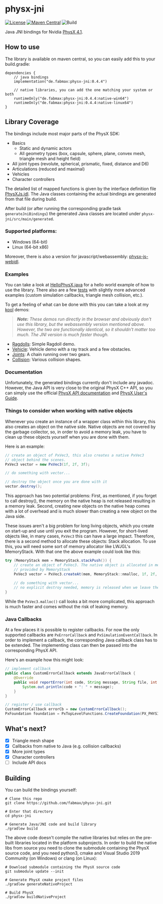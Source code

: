 # physx-jni

[![License](https://img.shields.io/badge/License-MIT-green.svg)](https://opensource.org/licenses/MIT)
[![Maven Central](https://maven-badges.herokuapp.com/maven-central/de.fabmax/physx-jni/badge.svg)](https://maven-badges.herokuapp.com/maven-central/de.fabmax/physx-jni)
![Build](https://github.com/fabmax/physx-jni/workflows/Build/badge.svg)

Java JNI bindings for Nvidia [PhysX 4.1](https://github.com/NVIDIAGameWorks/PhysX).

## How to use
The library is available on maven central, so you can easily add this to your build.gradle:
```
dependencies {
    // java bindings
    implementation("de.fabmax:physx-jni:0.4.4")
    
    // native libraries, you can add the one matching your system or both
    runtimeOnly("de.fabmax:physx-jni:0.4.4:native-win64")
    runtimeOnly("de.fabmax:physx-jni:0.4.4:native-linux64")
}
```

## Library Coverage

The bindings include most major parts of the PhysX SDK:
- Basics
    - Static and dynamic actors
    - All geometry types (box, capsule, sphere, plane, convex mesh, triangle mesh and height field)
- All joint types (revolute, spherical, prismatic, fixed, distance and D6)
- Articulations (reduced and maximal)
- Vehicles
- Character controllers

The detailed list of mapped functions is given by the interface definition file
[PhysXJs.idl](physx-jni/src/main/webidl/PhysXJs.idl). The Java classes containing the
actual bindings are generated from that file during build.

After build (or after running the corresponding gradle task `generateJniBindings`) the generated Java
classes are located under `physx-jni/src/main/generated`.

### Supported platforms:
- Windows (64-bit)
- Linux (64-bit x86)
 
Moreover, there is also a version for javascript/webassembly:
[physx-js-webidl](https://github.com/fabmax/physx-js-webidl).

### Examples
You can take a look at [HelloPhysX.java](physx-jni/src/test/java/de/fabmax/physxjni/HelloPhysX.java) for a
hello world example of how to use the library. There also are a few
[tests](https://github.com/fabmax/physx-jni/tree/main/physx-jni/src/test/java/de/fabmax/physxjni) with slightly
more advanced examples (custom simulation callbacks, triangle mesh collision, etc.).

To get a feeling of what can be done with this you can take a look at my [kool](https://github.com/fabmax/kool) demos:

> *__Note:__ These demos run directly in the browser and obviously don't use this library, but the webassembly version mentioned
> above. However, the two are functionally identical, so it shouldn't matter too much. The JNI version is much faster
> though.*

- [Ragdolls](https://fabmax.github.io/kool/kool-js/?demo=phys-ragdoll): Simple Ragdoll demo.
- [Vehicle](https://fabmax.github.io/kool/kool-js/?demo=phys-vehicle): Vehicle demo with a ray track and a few obstacles.
- [Joints](https://fabmax.github.io/kool/kool-js/?demo=phys-joints): A chain running over two gears.
- [Collision](https://fabmax.github.io/kool/kool-js/?demo=physics): Various collision shapes.

### Documentation
Unfortunately, the generated bindings currently don't include any javadoc. However, the Java API
is very close to the original PhysX C++ API, so you can simply use the official
[PhysX API documentation](https://gameworksdocs.nvidia.com/PhysX/4.1/documentation/physxapi/files/index.html) and
[PhysX User's Guide](https://gameworksdocs.nvidia.com/PhysX/4.1/documentation/physxguide/Manual/Index.html).

### Things to consider when working with native objects
Whenever you create an instance of a wrapper class within this library, this also creates an object on the native
side. Native objects are not covered by the garbage collector, so, in order to avoid a memory leak, you have to
clean up these objects yourself when you are done with them.

Here is an example:
```java
// create an object of PxVec3, this also creates a native PxVec3
// object behind the scenes.
PxVec3 vector = new PxVec3(1f, 2f, 3f);

// do something with vector...

// destroy the object once you are done with it
vector.destroy();
```

This approach has two potential problems: First, as mentioned, if you forget to call destroy(), the memory on the
native heap is not released resulting in a memory leak. Second, creating new objects on the native heap comes with
a lot of overhead and is much slower than creating a new object on the Java side.

These issues aren't a big problem for long living objects, which you create on start-up and use until you exit
the program. However, for short-lived objects like, in many cases, `PxVec3` this can have a large impact. Therefore,
there is a second method to allocate these objects: Stack allocation. To use this, you will need some sort of
memory allocator like LWJGL's MemoryStack. With that one the above example could look like this:
```java
try (MemoryStack mem = MemoryStack.stackPush()) {
    // create an object of PxVec3. The native object is allocated in memory
    // provided by MemoryStack
    PxVec3 vector = PxVec3.createAt(mem, MemoryStack::nmalloc, 1f, 2f, 3f);
    
    // do something with vector...
    // no explicit destroy needed, memory is released when we leave the scope
}
```
While the `PxVec3.malloc()` call looks a bit more complicated, this approach is much faster and comes without the
risk of leaking memory.

### Java Callbacks

At a few places it is possible to register callbacks. For now the only supported callbacks are `PxErrorCallback` and
`PxSimulationEventCallback`. In order to implement a callback, the corresponding Java callback class has to be
extended. The implementing class can then be passed into the corresponding PhysX API.

Here's an example how this might look:

```java
// implement callback
public class CustomErrorCallback extends JavaErrorCallback {
    @Override
    public void reportError(int code, String message, String file, int line) {
        System.out.println(code + ": " + message);
    }
}

// register / use callback
CustomErrorCallback errorCb = new CustomErrorCallback();
PxFoundation foundation = PxTopLevelFunctions.CreateFoundation(PX_PHYSICS_VERSION, new PxDefaultAllocator(), errorCb);
```

## What's next?
- [x] Triangle mesh shape
- [x] Callbacks from native to Java (e.g. collision callbacks)
- [x] More joint types
- [x] Character controllers
- [ ] Include API docs

## Building
You can build the bindings yourself:
```
# Clone this repo
git clone https://github.com/fabmax/physx-jni.git

# Enter that directory
cd physx-jni

# Generate Java/JNI code and build library
./gradlew build
```

The above code doesn't compile the native libraries but relies on the pre-built libraries located in
the platform subprojects. In order to build the native libs from source you need to clone the submodule containing
the PhysX source code, and you need python3, cmake and Visual Studio 2019 Community (on Windows) or clang (on Linux):
```
# Download submodule containing the PhysX source code
git submodule update --init

# Generate PhysX cmake project files
./gradlew generateNativeProject

# Build PhysX
./gradlew buildNativeProject
```